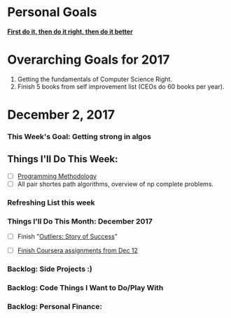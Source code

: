 Personal Goals
==============
**[First do it, then do it right, then do it better](https://medium.com/@addyosmani/totally-get-your-frustration-ea11adf237e3)**

# Overarching Goals for 2017
1. Getting the fundamentals of Computer Science Right.
2. Finish 5 books from self improvement list (CEOs do 60 books per year).

# December 2, 2017

### This Week's Goal: Getting strong in algos

## Things I'll Do This Week:
- [ ] [Programming Methodology](https://see.stanford.edu/Course/CS106A)
- [ ] All pair shortes path algorithms, overview of np complete problems.

### Refreshing List this week

### Things I'll Do This Month: December 2017
- [ ] Finish "[Outliers: Story of Success](https://www.goodreads.com/book/show/3228917-outliers)"
- [ ] [Finish Coursera assignments from Dec 12](https://github.com/prakashn27/Algorithms/tree/master/University-Assignments/Princeton/algo2)


### Backlog: Side Projects :)

### Backlog: Code Things I Want to Do/Play With

### Backlog: Personal Finance:
